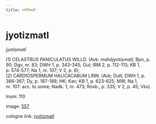 ```yaml
---
title: ज्योतिष्मती
---
```


# jyotizmatI

<i>jyotiṣmatī</i>  <div n="P" />(1) <bot>CELASTRUS PANICULATUS WILLD.</bot> (Avk: <i>mahājyotiṣmatī;</i> Bpn, p. <div n="lb" />90; Dgv, nr. 83; DWH 1, p. 343-345; Gul; IRM 2, p. 112-113; KB 1, <div n="lb" />p. 574-577; Na 1, nr. 107; V 2, p. 6); <div n="P" />(2) <bot>CARDIOSPERMUM HALICACABUM LINN.</bot> (Avk; Dutt; DWH 1, p. <div n="lb" />366-367; Dy, p. 187-188; HK; Kav; KB 1, p. 623-625; MW; Na 1, <div n="lb" />nr. 107: acc. to some; Nadk. 1, nr. 473; Roxb., p. 335; V 2, p. 45; Vśs).

lnum: 110

image: [557](https://www.sanskrit-lexicon.uni-koeln.de/scans/csl-apidev/servepdf.php?dict=snp&page=557)

cologne link: [jyotizmatI](https://sanskrit-lexicon.uni-koeln.de/scans/csl-apidev/getword.php?dict=snp&key=jyotizmatI)

